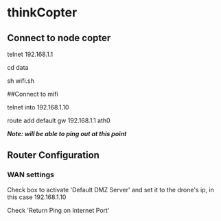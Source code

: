 thinkCopter
===========
## Connect to node copter

telnet 192.168.1.1

cd data

sh wifi.sh


##Connect to mifi

telnet into 192.168.1.10

route add default gw 192.168.1.1 ath0

*****Note: will be able to ping out at this point*****

## Router Configuration
### WAN settings

Check box to activate 'Default DMZ Server' and set it to the drone's ip, in this case 192.168.1.10

Check 'Return Ping on Internet Port'
